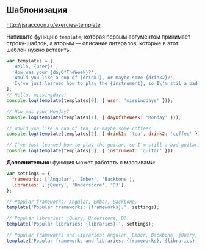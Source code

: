 ## Шаблонизация
<http://jsraccoon.ru/exercies-template>

Напишите функцию `template`, которая первым аргументом принимает строку-шаблон, а вторым — описание литералов, которые в этот шаблон нужно вставить.

```js
var templates = [
  'Hello, {user}!',
  'How was your {dayOfTheWeek}?',
  'Would you like a cup of {drink1}, or maybe some {drink2}?',
  'I\'ve just learned how to play the {instrument}, so I\'m stil a bad {instrument}ist.'
];
// Hello, missingdays!
console.log(template(templates[0], { user: 'missingdays' })); 

// How was your Monday?
console.log(template(templates[1], { dayOfTheWeek: 'Monday' })); 

// Would you like a cup of tea, or maybe some coffee?
console.log(template(templates[2], { drink1: 'tea', drink2: 'coffee' })); 

// I've just learned how to play the guitar, so I'm still a bad guitarist.
console.log(template(templates[3], { instrument: 'guitar' })); 
```

__Дополнительно__: функция может работать с массивами:

```js
var settings = {
  frameworks: ['Angular', 'Ember', 'Backbone'],
  libraries: ['jQuery', 'Underscore', 'D3']
};

// Popular frameworks: Angular, Ember, Backbone.
template('Popular frameworks: {frameworks}.', settings);

// Popular libraries: jQuery, Underscore, D3.
template('Popular libraries: {libraries}.', settings);

// Popular frameworks and libraries: Angular, Ember, Backbone, jQuery, Underscore, D3.
template('Popular frameworks and libraries: {frameworks}, {libraries}.', settings)
```
